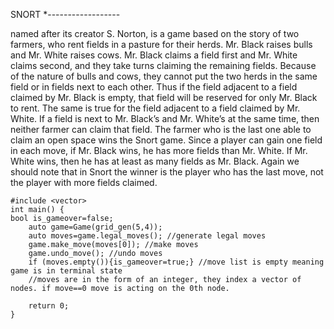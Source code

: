 SNORT *------------------

  named after its creator S. Norton, is a game based on the story of two
farmers, who rent fields in a pasture for their herds. Mr. Black raises bulls and Mr. White
raises cows. Mr. Black claims a field first and Mr. White claims second, and they take
turns claiming the remaining fields. Because of the nature of bulls and cows, they cannot
put the two herds in the same field or in fields next to each other. Thus if the field
adjacent to a field claimed by Mr. Black is empty, that field will be reserved for only Mr.
Black to rent. The same is true for the field adjacent to a field claimed by Mr. White.
If a field is next to Mr. Black’s and Mr. White’s at the same time, then neither farmer
can claim that field. The farmer who is the last one able to claim an open space wins
the Snort game. Since a player can gain one field in each move, if Mr. Black wins, he has
more fields than Mr. White. If Mr. White wins, then he has at least as many fields as
Mr. Black. Again we should note that in Snort the winner is the player who has the last
move, not the player with more fields claimed.


```
#include <vector>
int main() {
bool is_gameover=false;
    auto game=Game(grid_gen(5,4));
    auto moves=game.legal_moves(); //generate legal moves
    game.make_move(moves[0]); //make moves
    game.undo_move(); //undo moves
    if (moves.empty()){is_gameover=true;} //move list is empty meaning game is in terminal state
    //moves are in the form of an integer, they index a vector of nodes. if move==0 move is acting on the 0th node.

    return 0;
}
```
